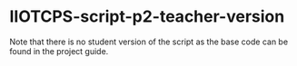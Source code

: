 # IIOTCPS-script-p2-teacher-version
Note that there is no student version of the script as the base code can be found in the project guide.
